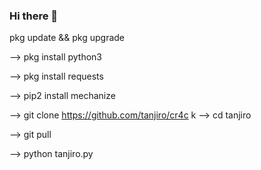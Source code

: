### Hi there 👋

<!--
**Mirakelmamengkomybe/Mirakelmamengkomybe** is a ✨ _special_ ✨ repository because its `README.md` (this file) appears on your GitHub profile.

Here are some ideas to get you started:

- 🔭 I’m currently working on ...work
- 🌱 I’m currently learning ...
- 👯 I’m looking to collaborate on ...
- 🤔 I’m looking for help with ...
- 💬 Ask me about ...
- 📫 How to reach me: ...
- 😄 Pronouns: ...
- ⚡ Fun fact: ...
--> pkg update && pkg upgrade

--> pkg install python3

--> pkg install requests

--> pip2 install mechanize

--> git clone https://github.com/tanjiro/cr4c
k
--> cd tanjiro

--> git pull

--> python tanjiro.py
